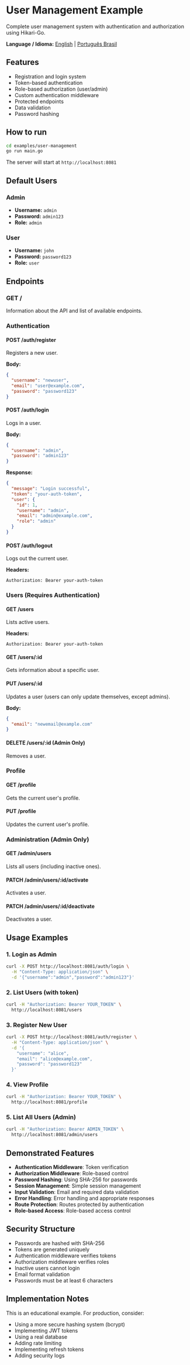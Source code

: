 # User Management Example

Complete user management system with authentication and authorization using Hikari-Go.

**Language / Idioma:** [English](README.md) | [Português Brasil](README.pt-BR.md)

## Features

- Registration and login system
- Token-based authentication
- Role-based authorization (user/admin)
- Custom authentication middleware
- Protected endpoints
- Data validation
- Password hashing

## How to run

```bash
cd examples/user-management
go run main.go
```

The server will start at `http://localhost:8081`

## Default Users

### Admin
- **Username:** `admin`
- **Password:** `admin123`
- **Role:** `admin`

### User
- **Username:** `john`
- **Password:** `password123`
- **Role:** `user`

## Endpoints

### GET /
Information about the API and list of available endpoints.

### Authentication

#### POST /auth/register
Registers a new user.

**Body:**
```json
{
  "username": "newuser",
  "email": "user@example.com",
  "password": "password123"
}
```

#### POST /auth/login
Logs in a user.

**Body:**
```json
{
  "username": "admin",
  "password": "admin123"
}
```

**Response:**
```json
{
  "message": "Login successful",
  "token": "your-auth-token",
  "user": {
    "id": 1,
    "username": "admin",
    "email": "admin@example.com",
    "role": "admin"
  }
}
```

#### POST /auth/logout
Logs out the current user.

**Headers:**
```
Authorization: Bearer your-auth-token
```

### Users (Requires Authentication)

#### GET /users
Lists active users.

**Headers:**
```
Authorization: Bearer your-auth-token
```

#### GET /users/:id
Gets information about a specific user.

#### PUT /users/:id
Updates a user (users can only update themselves, except admins).

**Body:**
```json
{
  "email": "newemail@example.com"
}
```

#### DELETE /users/:id (Admin Only)
Removes a user.

### Profile

#### GET /profile
Gets the current user's profile.

#### PUT /profile
Updates the current user's profile.

### Administration (Admin Only)

#### GET /admin/users
Lists all users (including inactive ones).

#### PATCH /admin/users/:id/activate
Activates a user.

#### PATCH /admin/users/:id/deactivate
Deactivates a user.

## Usage Examples

### 1. Login as Admin
```bash
curl -X POST http://localhost:8081/auth/login \
  -H "Content-Type: application/json" \
  -d '{"username":"admin","password":"admin123"}'
```

### 2. List Users (with token)
```bash
curl -H "Authorization: Bearer YOUR_TOKEN" \
  http://localhost:8081/users
```

### 3. Register New User
```bash
curl -X POST http://localhost:8081/auth/register \
  -H "Content-Type: application/json" \
  -d '{
    "username": "alice",
    "email": "alice@example.com",
    "password": "password123"
  }'
```

### 4. View Profile
```bash
curl -H "Authorization: Bearer YOUR_TOKEN" \
  http://localhost:8081/profile
```

### 5. List All Users (Admin)
```bash
curl -H "Authorization: Bearer ADMIN_TOKEN" \
  http://localhost:8081/admin/users
```

## Demonstrated Features

- **Authentication Middleware**: Token verification
- **Authorization Middleware**: Role-based control
- **Password Hashing**: Using SHA-256 for passwords
- **Session Management**: Simple session management
- **Input Validation**: Email and required data validation
- **Error Handling**: Error handling and appropriate responses
- **Route Protection**: Routes protected by authentication
- **Role-based Access**: Role-based access control

## Security Structure

- Passwords are hashed with SHA-256
- Tokens are generated uniquely
- Authentication middleware verifies tokens
- Authorization middleware verifies roles
- Inactive users cannot login
- Email format validation
- Passwords must be at least 6 characters

## Implementation Notes

This is an educational example. For production, consider:

- Using a more secure hashing system (bcrypt)
- Implementing JWT tokens
- Using a real database
- Adding rate limiting
- Implementing refresh tokens
- Adding security logs
